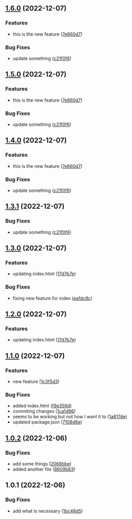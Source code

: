 

## [1.6.0](https://github.com/bernard-nakawah/release-it-tutorials/compare/1.3.0...1.6.0) (2022-12-07)


### Features

* this is the new feature ([7e660d7](https://github.com/bernard-nakawah/release-it-tutorials/commit/7e660d7fd705900d13380e0ce0369a7740bba095))


### Bug Fixes

* update something ([c21f0f6](https://github.com/bernard-nakawah/release-it-tutorials/commit/c21f0f69b926e15a13b77df5b4516dc840ed45a9))

## [1.5.0](https://github.com/bernard-nakawah/release-it-tutorials/compare/1.3.0...1.5.0) (2022-12-07)


### Features

* this is the new feature ([7e660d7](https://github.com/bernard-nakawah/release-it-tutorials/commit/7e660d7fd705900d13380e0ce0369a7740bba095))


### Bug Fixes

* update something ([c21f0f6](https://github.com/bernard-nakawah/release-it-tutorials/commit/c21f0f69b926e15a13b77df5b4516dc840ed45a9))

## [1.4.0](https://github.com/bernard-nakawah/release-it-tutorials/compare/1.3.0...1.4.0) (2022-12-07)


### Features

* this is the new feature ([7e660d7](https://github.com/bernard-nakawah/release-it-tutorials/commit/7e660d7fd705900d13380e0ce0369a7740bba095))


### Bug Fixes

* update something ([c21f0f6](https://github.com/bernard-nakawah/release-it-tutorials/commit/c21f0f69b926e15a13b77df5b4516dc840ed45a9))

## [1.3.1](https://github.com/bernard-nakawah/release-it-tutorials/compare/1.3.0...1.3.1) (2022-12-07)


### Bug Fixes

* update something ([c21f0f6](https://github.com/bernard-nakawah/release-it-tutorials/commit/c21f0f69b926e15a13b77df5b4516dc840ed45a9))

## [1.3.0](https://github.com/bernard-nakawah/release-it-tutorials/compare/1.1.0...1.3.0) (2022-12-07)


### Features

* updating index.html ([17d7b7e](https://github.com/bernard-nakawah/release-it-tutorials/commit/17d7b7e501ec4bc6c651fdbd06a86cf8bf2b8542))


### Bug Fixes

* fixing new feature for index ([eafdc8c](https://github.com/bernard-nakawah/release-it-tutorials/commit/eafdc8c8ae0a61245e206fa0a01f270bb39974ad))

## [1.2.0](https://github.com/bernard-nakawah/release-it-tutorials/compare/1.1.0...1.2.0) (2022-12-07)


### Features

* updating index.html ([17d7b7e](https://github.com/bernard-nakawah/release-it-tutorials/commit/17d7b7e501ec4bc6c651fdbd06a86cf8bf2b8542))

## [1.1.0](https://github.com/bernard-nakawah/release-it-tutorials/compare/1.0.2...1.1.0) (2022-12-07)


### Features

* new feature ([1c3f5d3](https://github.com/bernard-nakawah/release-it-tutorials/commit/1c3f5d3592e149e35ef440b6f637b195735a12a6))


### Bug Fixes

* added index.html ([f9e359d](https://github.com/bernard-nakawah/release-it-tutorials/commit/f9e359d867ada7af6ba04f99ce5a5322c2186342))
* commiting changes ([1ca1d96](https://github.com/bernard-nakawah/release-it-tutorials/commit/1ca1d96de11c0d195d00f3e0f20026a89523c1ec))
* seems to be working but not how I want it to ([1a817de](https://github.com/bernard-nakawah/release-it-tutorials/commit/1a817de3deaf2d3c94f2c4853cfb60ca71c76b6f))
* updated package.json ([7108d6e](https://github.com/bernard-nakawah/release-it-tutorials/commit/7108d6e716343b9cdbb5b018c5aa3b5994267b04))

## [1.0.2](https://github.com/bernard-nakawah/release-it-tutorials/compare/1.0.1...1.0.2) (2022-12-06)


### Bug Fixes

* add some things ([2068bbe](https://github.com/bernard-nakawah/release-it-tutorials/commit/2068bbe58fdb975a4a6416f9f281f431f6cd852c))
* added another file ([8609b83](https://github.com/bernard-nakawah/release-it-tutorials/commit/8609b8305e4e194d593acdf2a2afa8600e6074a0))

## 1.0.1 (2022-12-06)


### Bug Fixes

* add what is necessary ([1bc48d5](https://github.com/bernard-nakawah/release-it-tutorials/commit/1bc48d5cc836ffe649a3c86dc94782fe64155c0c))